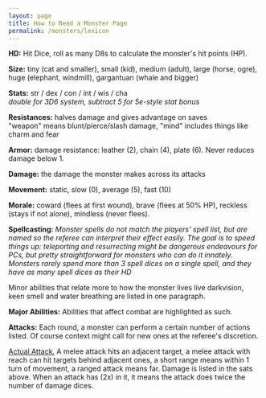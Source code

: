 ```yaml
---
layout: page
title: How to Read a Monster Page
permalink: /monsters/lexicon
---
```


**HD:** Hit Dice, roll as many D8s to calculate the monster's hit points (HP).

**Size:** tiny (cat and smaller), small (kid), medium (adult), large (horse, ogre), huge (elephant, windmill), gargantuan (whale and bigger)

**Stats:** str / dex / con / int / wis / cha <br>*double for 3D6 system, subtract 5 for 5e-style stat bonus*

**Resistances:** halves damage and gives advantage on saves <br>"weapon" means blunt/pierce/slash damage, "mind" includes things like charm and fear

**Armor:** damage resistance: leather (2), chain (4), plate (6). Never reduces damage below 1.

**Damage:** the damage the monster makes across its attacks

**Movement:** static, slow (0), average (5), fast (10)

**Morale:** coward (flees at first wound), brave (flees at 50% HP), reckless (stays if not alone), mindless (never flees).

**Spellcasting:** *Monster spells do not match the players' spell list, but are named so the referee can interpret their effect easily. The goal is to speed things up: teleporting and resurrecting might be dangerous endeavours for PCs, but pretty straightforward for monsters who can do it innately.
Monsters rarely spend more than 3 spell dices on a single spell, and they have as many spell dices as their HD* 

Minor abilities that relate more to how the monster lives live darkvision, keen smell and water breathing are listed in one paragraph.

**Major Abilities:** Abilities that affect combat are highlighted as such.

**Attacks:** Each round, a monster can perform a certain number of actions listed. Of course context might call for new ones at the referee's discretion.

<ins>Actual Attack.</ins> A melee attack hits an adjacent target, a melee attack with reach can hit targets behind adjacent ones, a short range means within 1 turn of movement, a ranged attack means far. Damage is listed in the sats above. When an attack has (2x) in it, it means the attack does twice the number of damage dices.
